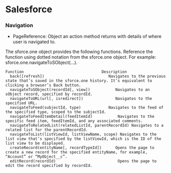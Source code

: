 # Salesforce

### Navigation
- PageReference: Object an action method returns with details of where user is navigated to.

The sforce.one object provides the following functions. Reference the function using dotted notation from the sforce.one object. For example: sforce.one.navigateToSObject(...).
```
Function	                              Description
  back(​[refresh])	                          Navigates to the previous state that’s saved in the sforce.one history. It’s equivalent to clicking a browser’s Back button.
  navigateToSObject(​recordId​[, view])	          Navigates to an sObject record, specified by recordId.
  navigateToURL(​url​[, isredirect])	          Navigates to the specified URL.
  navigateToFeed(​subjectId, type)	          Navigates to the feed of the specified type, scoped to the subjectId.
  navigateToFeedItemDetail(​feedItemId)	          Navigates to the specific feed item, feedItemId, and any associated comments.
  navigateToRelatedList(​relatedListId, parentRecordId)	Navigates to a related list for the parentRecordId.
  navigateToList(​listViewId​, listViewName, scope)	Navigates to the list view that’s specified by the listViewId, which is the ID of the list view to be displayed.
  createRecord(​entityName​[, recordTypeId])	  Opens the page to create a new record for the specified entityName, for example, “Account” or “MyObject__c”.
  editRecord(​recordId)	                          Opens the page to edit the record specified by recordId.
```
